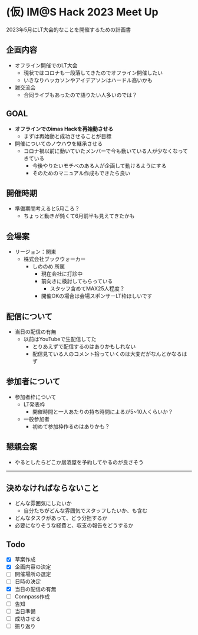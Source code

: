 # (仮) IM@S Hack 2023 Meet Up

2023年5月にLT大会的なことを開催するための計画書

## 企画内容

- オフライン開催でのLT大会
  - 現状ではコロナも一段落してきたのでオフライン開催したい
  - いきなりハッカソンやアイデアソンはハードル高いかも
- 雑交流会
  - 合同ライブもあったので語りたい人多いのでは？

## GOAL

- **オフラインでのimas Hackを再始動させる**
  - まずは再始動と成功させることが目標
- 開催についてのノウハウを継承させる
  - コロナ禍以前に動いていたメンバーで今も動いている人が少なくなってきている
    - 今後やりたいモチベのある人が企画して動けるようにする
    - そのためのマニュアル作成もできたら良い

## 開催時期

- 準備期間考えると5月ころ？
  - ちょっと動きが鈍くて6月前半も見えてきたかも

## 会場案

- リージョン：関東
  - 株式会社ブックウォーカー
    - しののめ 所属
      - 現在会社に打診中
      - 前向きに検討してもらっている
        - スタッフ含めてMAX25人程度？
      - 開催OKの場合は会場スポンサーLT枠ほしいです

## 配信について

- 当日の配信の有無
  - 以前はYouTubeで生配信してた
    - とりあえずで配信するのはありかもしれない
    - 配信見ている人のコメント拾っていくのは大変だがなんとかなるはず

## 参加者について

- 参加者枠について
  - LT発表枠
    - 開催時間と一人あたりの持ち時間によるが5~10人くらいか？
  - 一般参加者
    - 初めて参加枠作るのはありかも？

## 懇親会案

- やるとしたらどこか居酒屋を予約してやるのが良さそう

---

## 決めなければならないこと

- どんな雰囲気にしたいか
  - 自分たちがどんな雰囲気でスタッフしたいか、も含む
- どんなタスクがあって、どう分担するか
- 必要になりそうな経費と、収支の報告をどうするか

## Todo

- [x] 草案作成
- [x] 企画内容の決定
- [ ] 開催場所の選定
- [ ] 日時の決定
- [x] 当日の配信の有無
- [ ] Connpass作成
- [ ] 告知
- [ ] 当日準備
- [ ] 成功させる
- [ ] 振り返り
